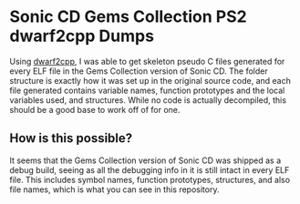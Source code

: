 # Sonic CD Gems Collection PS2 dwarf2cpp Dumps
Using [dwarf2cpp](https://github.com/seilweiss/dwarf2cpp), I was able to get skeleton pseudo C files generated for every ELF file in the Gems Collection version of Sonic CD. The folder structure is exactly how it was set up in the original source code, and each file generated contains variable names, function prototypes and the local variables used, and structures. While no code is actually decompiled, this should be a good base to work off of for one.

## How is this possible?
It seems that the Gems Collection version of Sonic CD was shipped as a debug build, seeing as all the debugging info in it is still intact in every ELF file. This includes symbol names, function prototypes, structures, and also file names, which is what you can see in this repository.